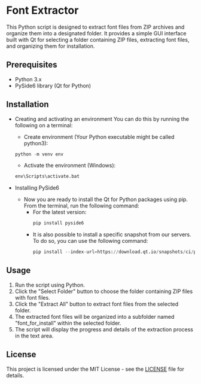 # Font Extractor

This Python script is designed to extract font files from ZIP archives and organize them into a designated folder. It provides a simple GUI interface built with Qt for selecting a folder containing ZIP files, extracting font files, and organizing them for installation.

## Prerequisites

- Python 3.x
- PySide6 library (Qt for Python)

## Installation

- Creating and activating an environment You can do this by running the following on a terminal:
  - Create environment (Your Python executable might be called python3):
  ```python
  python -m venv env
  ```
  - Activate the environment (Windows):
  ```python
  env\Scripts\activate.bat
  ```

- Installing PySide6
  - Now you are ready to install the Qt for Python packages using pip. From the terminal, run the following command:
    - For the latest version:
      ```python
      pip install pyside6
      ```
    - It is also possible to install a specific snapshot from our servers. To do so, you can use the following command:
      ```python
      pip install --index-url=https://download.qt.io/snapshots/ci/pyside/6.4/latest pyside6 --trusted-host download.qt.io
      ```

## Usage

1. Run the script using Python.
2. Click the "Select Folder" button to choose the folder containing ZIP files with font files.
3. Click the "Extract All" button to extract font files from the selected folder.
4. The extracted font files will be organized into a subfolder named "font_for_install" within the selected folder.
5. The script will display the progress and details of the extraction process in the text area.

## License

This project is licensed under the MIT License - see the [LICENSE](LICENSE) file for details.
